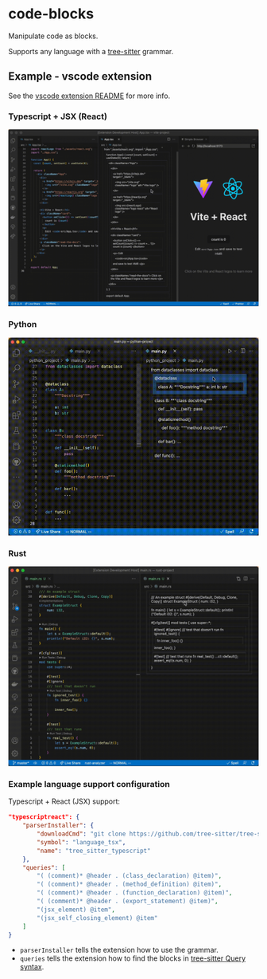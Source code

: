 # code-blocks

Manipulate code as blocks.

Supports any language with a [tree-sitter](https://github.com/tree-sitter) grammar.

## Example - vscode extension

See the [vscode extension README](./vscode-extension/README.md) for more info.

### Typescript + JSX (React)

![vscode-example-react](./vscode-extension/assets/Code-Blocks-Demo-9.gif)

### Python

![vscode-example-python](./vscode-extension/assets/Code-Blocks-Demo-11.gif)

### Rust

![vscode-example-python](./vscode-extension/assets/Code-Blocks-Demo-7.gif)

### Example language support configuration

Typescript + React (JSX) support:

```json
"typescriptreact": {
    "parserInstaller": {
        "downloadCmd": "git clone https://github.com/tree-sitter/tree-sitter-typescript",
        "symbol": "language_tsx",
        "name": "tree_sitter_typescript"
    },
    "queries": [
        "( (comment)* @header . (class_declaration) @item)",
        "( (comment)* @header . (method_definition) @item)",
        "( (comment)* @header . (function_declaration) @item)",
        "( (comment)* @header . (export_statement) @item)",
        "(jsx_element) @item",
        "(jsx_self_closing_element) @item"
    ]
}
```

- `parserInstaller` tells the extension how to use the grammar.
- `queries` tells the extension how to find the blocks in [tree-sitter Query syntax](https://tree-sitter.github.io/tree-sitter/using-parsers#query-syntax).
